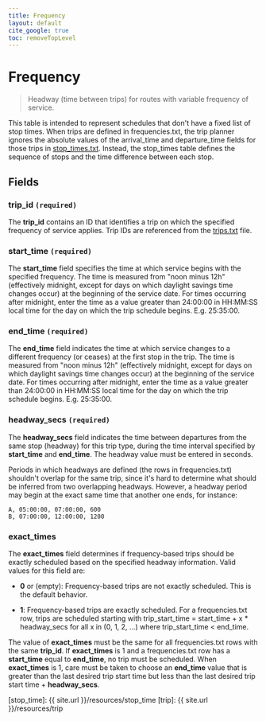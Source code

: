 ```yaml
---
title: Frequency
layout: default
cite_google: true
toc: removeTopLevel
---
```


# Frequency

> Headway (time between trips) for routes with variable frequency of service.

This table is intended to represent schedules that don't have a fixed list of
stop times. When trips are defined in frequencies.txt, the trip planner ignores
the absolute values of the arrival_time and departure_time fields for those
trips in [stop_times.txt](stop_time). Instead, the stop_times table defines the
sequence of stops and the time difference between each stop.

## Fields

### trip_id `(required)`

The **trip_id** contains an ID that identifies a trip on which the specified
frequency of service applies. Trip IDs are referenced from the [trips.txt](trip)
file.

### start_time `(required)`

The **start_time** field specifies the time at which service begins with the
specified frequency. The time is measured from "noon minus 12h" (effectively
midnight, except for days on which daylight savings time changes occur) at the
beginning of the service date. For times occurring after midnight, enter the
time as a value greater than 24:00:00 in HH:MM:SS local time for the day on
which the trip schedule begins. E.g. 25:35:00.

### end_time `(required)`

The **end_time** field indicates the time at which service changes to a
different frequency (or ceases) at the first stop in the trip. The time is
measured from "noon minus 12h" (effectively midnight, except for days on which
daylight savings time changes occur) at the beginning of the service date. For
times occurring after midnight, enter the time as a value greater than 24:00:00
in HH:MM:SS local time for the day on which the trip schedule begins. E.g.
25:35:00.

### headway_secs `(required)`

The **headway_secs** field indicates the time between departures from the same
stop (headway) for this trip type, during the time interval specified by
**start_time** and **end_time**. The headway value must be entered in seconds.

Periods in which headways are defined (the rows in frequencies.txt) shouldn't
overlap for the same trip, since it's hard to determine what should be inferred
from two overlapping headways. However, a headway period may begin at the exact
same time that another one ends, for instance:

    A, 05:00:00, 07:00:00, 600
    B, 07:00:00, 12:00:00, 1200

### exact_times

The **exact_times** field determines if frequency-based trips should be exactly
scheduled based on the specified headway information. Valid values for this
field are:

 - **0** or (empty): Frequency-based trips are not exactly scheduled. This is
    the default behavior.

 - **1**: Frequency-based trips are exactly scheduled. For a frequencies.txt
    row, trips are scheduled starting with trip_start_time = start_time + x *
    headway_secs for all x in (0, 1, 2, ...) where trip_start_time < end_time.

The value of **exact_times** must be the same for all frequencies.txt rows with
the same **trip_id**. If **exact_times** is 1 and a frequencies.txt row has a
**start_time** equal to **end_time**, no trip must be scheduled. When
**exact_times** is 1, care must be taken to choose an **end_time** value that is
greater than the last desired trip start time but less than the last desired
trip start time + **headway_secs**.

[stop_time]: {{ site.url }}/resources/stop_time
[trip]:      {{ site.url }}/resources/trip
